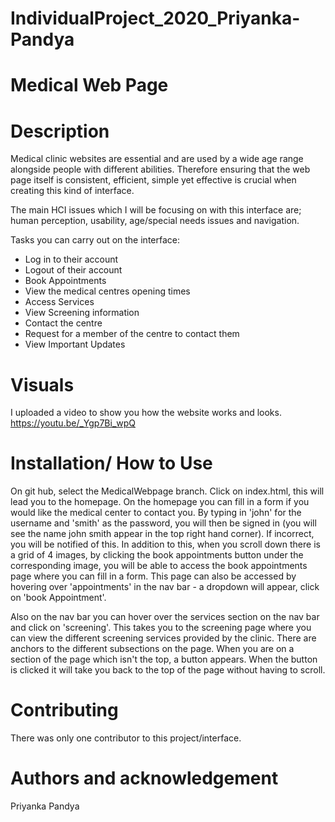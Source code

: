 # IndividualProject_2020_Priyanka-Pandya

# Medical Web Page 

# Description 
Medical clinic websites are essential and are used by a wide age range alongside people with different abilities.
Therefore ensuring that the web page itself is consistent, efficient, simple yet effective is crucial when creating this 
kind of interface. 

The main HCI issues which I will be focusing on with this interface are; human perception, usability, 
age/special needs issues and navigation.

Tasks you can carry out on the interface: 
- Log in to their account 
- Logout of their account
- Book Appointments 
- View the medical centres opening times 
- Access Services
- View Screening information 
- Contact the centre 
- Request for a member of the centre to contact them
- View Important Updates 


# Visuals 
I uploaded a video to show you how the website works and looks.
https://youtu.be/_Ygp7Bi_wpQ

# Installation/ How to Use 
On git hub, select the MedicalWebpage branch. Click on index.html, this will lead you to the homepage. On the homepage 
you can fill in a form if you would like the medical center to contact you. By typing in 'john' for the username and 
'smith' as the password, you will then be signed in (you will see the name john smith appear in the top right hand 
corner). If incorrect, you will be notified of this.  In addition to this, when you scroll down there is a grid of 4 
images, by clicking the book appointments button under the corresponding image, you will be able to 
access the book appointments page where you can fill in a form. This page can also be accessed by hovering over 
'appointments' in the nav bar -  a dropdown will appear, click on 'book Appointment'. 

Also on the nav bar you can hover over the services section on the nav bar and click on 'screening'. This takes you to 
the screening page where you can view the different screening services provided by the clinic. There are anchors to the 
different subsections on the page. When you are on a section of the page which isn't the top, a button appears. When the 
button is clicked it will take you back to the top of the page without having to scroll. 

# Contributing 
There was only one contributor to this project/interface. 


# Authors and acknowledgement
Priyanka Pandya 
